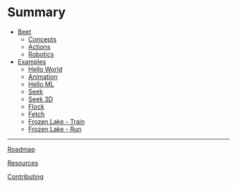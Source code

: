# Summary
<!-- https://rust-lang.github.io/mdBook/format/summary.html -->
- [Beet](index.md)
	- [Concepts](intro/concepts.md)
	- [Actions](intro/actions.md)
	- [Robotics](intro/robotics.md)
- [Examples](examples/index.md)
	- [Hello World](examples/hello_world.md)
	- [Animation](examples/animation.md)
	- [Hello ML](examples/hello_ml.md)
	- [Seek](examples/seek.md)
	- [Seek 3D](examples/seek_3d.md)
	- [Flock](examples/flock.md)
	- [Fetch](examples/fetch.md)
	- [Frozen Lake - Train](examples/frozen_lake_train.md)
	- [Frozen Lake - Run](examples/frozen_lake_run.md)
---
<!-- [Changelog](./misc/roadmap.md) -->

[Roadmap](./misc/roadmap.md)

[Resources](./misc/resources.md)

[Contributing](./misc/contributing.md)
